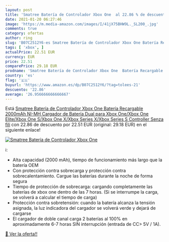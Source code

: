 ```yaml
---
layout: post
title: 'Smatree Batería de Controlador Xbox One  al 22.86 % de descuento'
date: 2021-01-20 06:27:46
image: 'https://m.media-amazon.com/images/I/41jX75BHW9L._SL200_.jpg'
comments: true
category: ofertas
author: ring
slug: 'B07C2512Y6-es Smatree Batería de Controlador Xbox One Batería Recargable...'
tags: [ 'xbox', ]
actualPrice: 22.51 EUR
currency: EUR
price: 22.51
comparePrice: 29.18 EUR
prodname: 'Smatree Batería de Controlador Xbox One  Batería Recargable 2000mAh NI-MH Cargador de Batería Dual para Xbox One/Xbox One Elite/Xbox One S/Xbox One X/Xbox Series X/Xbox Series S Controller Senza fili'
country: 'es'
flag: '🇪🇸'
buyurl: 'https://www.amazon.es/dp/B07C2512Y6/?tag=tolees-21'
descuento: '22.86'
average: '26.956666666666667'
---
```


Está [Smatree Batería de Controlador Xbox One  Batería Recargable 2000mAh NI-MH Cargador de Batería Dual para Xbox One/Xbox One Elite/Xbox One S/Xbox One X/Xbox Series X/Xbox Series S Controller Senza fili](https://www.amazon.es/dp/B07C2512Y6/?tag=tolees-21) con 22.86 de descuento por 22.51 EUR (original: 29.18 EUR) en el siguiente enlace!

[![Smatree Batería de Controlador Xbox One ](https://m.media-amazon.com/images/I/41jX75BHW9L._SL200_.jpg)](https://www.amazon.es/dp/B07C2512Y6/?tag=tolees-21)

ℹ️:

- Alta capacidad (2000 mAh), tiempo de funcionamiento más largo que la batería OEM
- Con protección contra sobrecarga y protección contra sobrecalentamiento. Cargue las baterías durante la noche de forma segura
- Tiempo de protección de sobrecarga: cargando completamente las baterías de xbox one dentro de las 7 horas. (Si se interrumpe la carga, se volverá a calcular el tiempo de carga)
- Protección contra sobretensión: cuando la batería alcanza la tensión asignada, la luz indicadora del cargador se volverá verde y dejará de cargarse
- El cargador de doble canal carga 2 baterías al 100% en aproximadamente 6-7 horas SIN interrupción (entrada de CC> 5V / 1A).

[🛒 Ver la oferta!!](https://www.amazon.es/dp/B07C2512Y6/?tag=tolees-21)
